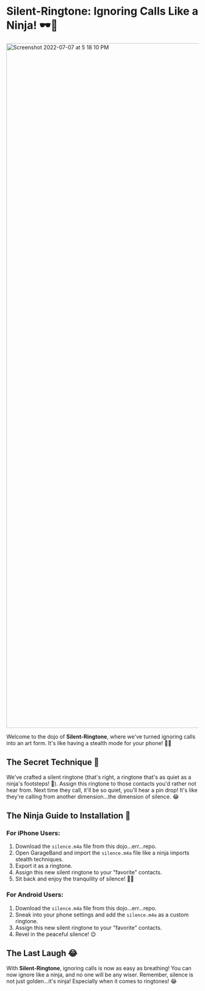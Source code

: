 # Silent-Ringtone: Ignoring Calls Like a Ninja! 🕶️🥷
<img width="1792" alt="Screenshot 2022-07-07 at 5 18 10 PM" src="https://user-images.githubusercontent.com/6196046/177766265-3b141051-c929-45bd-8db7-25c5eb1c2b3d.png">

Welcome to the dojo of **Silent-Ringtone**, where we've turned ignoring calls into an art form. It's like having a stealth mode for your phone! 📱💨

## The Secret Technique 🤫

We've crafted a silent ringtone (that's right, a ringtone that's as quiet as a ninja's footsteps! 🐾). Assign this ringtone to those contacts you'd rather not hear from. Next time they call, it'll be so quiet, you'll hear a pin drop! It's like they're calling from another dimension...the dimension of silence. 😂

## The Ninja Guide to Installation 📲

### For iPhone Users:

1. Download the `silence.m4a` file from this dojo...err...repo.
2. Open GarageBand and import the `silence.m4a` file like a ninja imports stealth techniques.
3. Export it as a ringtone.
4. Assign this new silent ringtone to your "favorite" contacts.
5. Sit back and enjoy the tranquility of silence! 🧘‍♂️

### For Android Users:

1. Download the `silence.m4a` file from this dojo...err...repo.
2. Sneak into your phone settings and add the `silence.m4a` as a custom ringtone.
3. Assign this new silent ringtone to your "favorite" contacts.
4. Revel in the peaceful silence! 😌

## The Last Laugh 😂

With **Silent-Ringtone**, ignoring calls is now as easy as breathing! You can now ignore like a ninja, and no one will be any wiser. Remember, silence is not just golden...it's ninja! Especially when it comes to ringtones! 😂
